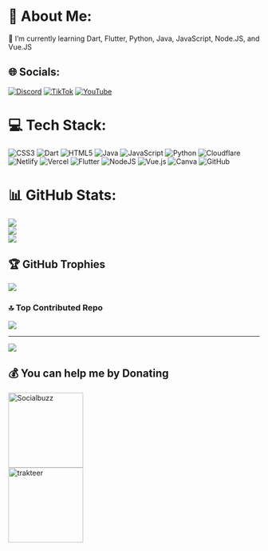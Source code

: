 # 💫 About Me:
🌱 I’m currently learning Dart, Flutter, Python, Java, JavaScript, Node.JS, and Vue.JS


## 🌐 Socials:
[![Discord](https://img.shields.io/badge/Discord-%237289DA.svg?logo=discord&logoColor=white)](https://discord.gg/discord.holoultra.my.id) [![TikTok](https://img.shields.io/badge/TikTok-%23000000.svg?logo=TikTok&logoColor=white)](https://tiktok.com/@@hakiouderion) [![YouTube](https://img.shields.io/badge/YouTube-%23FF0000.svg?logo=YouTube&logoColor=white)](https://youtube.com/@@hakiouderion) 

# 💻 Tech Stack:
![CSS3](https://img.shields.io/badge/css3-%231572B6.svg?style=for-the-badge&logo=css3&logoColor=white) ![Dart](https://img.shields.io/badge/dart-%230175C2.svg?style=for-the-badge&logo=dart&logoColor=white) ![HTML5](https://img.shields.io/badge/html5-%23E34F26.svg?style=for-the-badge&logo=html5&logoColor=white) ![Java](https://img.shields.io/badge/java-%23ED8B00.svg?style=for-the-badge&logo=openjdk&logoColor=white) ![JavaScript](https://img.shields.io/badge/javascript-%23323330.svg?style=for-the-badge&logo=javascript&logoColor=%23F7DF1E) ![Python](https://img.shields.io/badge/python-3670A0?style=for-the-badge&logo=python&logoColor=ffdd54) ![Cloudflare](https://img.shields.io/badge/Cloudflare-F38020?style=for-the-badge&logo=Cloudflare&logoColor=white) ![Netlify](https://img.shields.io/badge/netlify-%23000000.svg?style=for-the-badge&logo=netlify&logoColor=#00C7B7) ![Vercel](https://img.shields.io/badge/vercel-%23000000.svg?style=for-the-badge&logo=vercel&logoColor=white) ![Flutter](https://img.shields.io/badge/Flutter-%2302569B.svg?style=for-the-badge&logo=Flutter&logoColor=white) ![NodeJS](https://img.shields.io/badge/node.js-6DA55F?style=for-the-badge&logo=node.js&logoColor=white) ![Vue.js](https://img.shields.io/badge/vue.js-%2335495e.svg?style=for-the-badge&logo=vuedotjs&logoColor=%234FC08D) ![Canva](https://img.shields.io/badge/Canva-%2300C4CC.svg?style=for-the-badge&logo=Canva&logoColor=white) ![GitHub](https://img.shields.io/badge/github-%23121011.svg?style=for-the-badge&logo=github&logoColor=white)
# 📊 GitHub Stats:
![](https://github-readme-stats.vercel.app/api?username=Daymons15432&theme=dark&hide_border=false&include_all_commits=true&count_private=true)<br/>
![](https://github-readme-streak-stats.herokuapp.com/?user=Daymons15432&theme=dark&hide_border=false)<br/>
![](https://github-readme-stats.vercel.app/api/top-langs/?username=Daymons15432&theme=dark&hide_border=false&include_all_commits=true&count_private=true&layout=compact)

## 🏆 GitHub Trophies
![](https://github-profile-trophy.vercel.app/?username=Daymons15432&theme=radical&no-frame=false&no-bg=true&margin-w=4)

### 🔝 Top Contributed Repo
![](https://github-contributor-stats.vercel.app/api?username=Daymons15432&limit=5&theme=dark&combine_all_yearly_contributions=true)

---
[![](https://visitcount.itsvg.in/api?id=Daymons15432&icon=0&color=0)](https://visitcount.itsvg.in)

  ## 💰 You can help me by Donating
<a href="https://sociabuzz.com/hakiouderion/donate">
    <img src="https://cdn.discordapp.com/attachments/1229321225608757294/1330183460815372319/68747470733a2f2f73746f726167652e736f63696162757a7a2e636f6d2f73746f726167652f6c616e64696e67706167652f696d672f736f63696162757a7a2d6c6f676f2e706e67.png?ex=678d0d62&is=678bbbe2&hm=ea2a40f11c81d17ee7816f0e6f38b172bb2b1d5525418f20415b9505765982c9&" alt="Socialbuzz" width="150">
</a>
<br />
<a href="https://trakteer.id/hakiouderion">
    <img src="https://cdn.discordapp.com/attachments/1229321225608757294/1330185509963825233/navbar-logo-lite.png?ex=678d0f4b&is=678bbdcb&hm=1815eee3b9b3e282118a83f08466815fbd2bb35b2b2cb3b68ab6be6ff9ad3a6d&" alt="trakteer" width="150">
</a>


